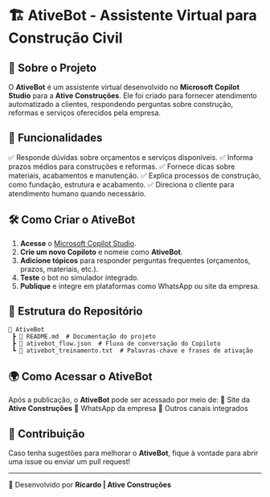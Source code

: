 # 🏗️ AtiveBot - Assistente Virtual para Construção Civil

## 📌 Sobre o Projeto
O **AtiveBot** é um assistente virtual desenvolvido no **Microsoft Copilot Studio** para a **Ative Construções**. Ele foi criado para fornecer atendimento automatizado a clientes, respondendo perguntas sobre construção, reformas e serviços oferecidos pela empresa.

## 🚀 Funcionalidades
✅ Responde dúvidas sobre orçamentos e serviços disponíveis.
✅ Informa prazos médios para construções e reformas.
✅ Fornece dicas sobre materiais, acabamentos e manutenção.
✅ Explica processos de construção, como fundação, estrutura e acabamento.
✅ Direciona o cliente para atendimento humano quando necessário.

## 🛠️ Como Criar o AtiveBot
1. **Acesse** o [Microsoft Copilot Studio](https://aka.ms/CopilotStudio).
2. **Crie um novo Copiloto** e nomeie como **AtiveBot**.
3. **Adicione tópicos** para responder perguntas frequentes (orçamentos, prazos, materiais, etc.).
4. **Teste** o bot no simulador integrado.
5. **Publique** e integre em plataformas como WhatsApp ou site da empresa.

## 📂 Estrutura do Repositório
```
📂 AtiveBot
 ┣ 📜 README.md  # Documentação do projeto
 ┣ 📜 ativebot_flow.json  # Fluxo de conversação do Copiloto
 ┗ 📜 ativebot_treinamento.txt  # Palavras-chave e frases de ativação
```

## 🌍 Como Acessar o AtiveBot
Após a publicação, o **AtiveBot** pode ser acessado por meio de:
🔗 Site da **Ative Construções**
📱 WhatsApp da empresa
💬 Outros canais integrados

## 📝 Contribuição
Caso tenha sugestões para melhorar o **AtiveBot**, fique à vontade para abrir uma issue ou enviar um pull request!

---
🔨 Desenvolvido por **Ricardo | Ative Construções**
